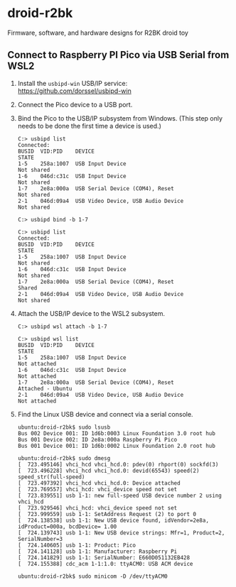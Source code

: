 # droid-r2bk
Firmware, software, and hardware designs for R2BK droid toy

## Connect to Raspberry PI Pico via USB Serial from WSL2

1. Install the `usbipd-win` USB/IP service: https://github.com/dorssel/usbipd-win

1. Connect the Pico device to a USB port.

1. Bind the Pico to the USB/IP subsystem from Windows. (This step only needs to be done the first time a device is used.)
    ```
    C:> usbipd list
    Connected:
    BUSID  VID:PID    DEVICE                                                        STATE
    1-5    258a:1007  USB Input Device                                              Not shared
    1-6    046d:c31c  USB Input Device                                              Not shared
    1-7    2e8a:000a  USB Serial Device (COM4), Reset                               Not shared
    2-1    046d:09a4  USB Video Device, USB Audio Device                            Not shared
    ```
    ```
    C:> usbipd bind -b 1-7
    ```

    ```
    C:> usbipd list
    Connected:
    BUSID  VID:PID    DEVICE                                                        STATE
    1-5    258a:1007  USB Input Device                                              Not shared
    1-6    046d:c31c  USB Input Device                                              Not shared
    1-7    2e8a:000a  USB Serial Device (COM4), Reset                               Shared
    2-1    046d:09a4  USB Video Device, USB Audio Device                            Not shared
    ```

1. Attach the USB/IP device to the WSL2 subsystem.

    ```
    C:> usbipd wsl attach -b 1-7
    ```

    ```
    C:> usbipd wsl list
    BUSID  VID:PID    DEVICE                                                        STATE
    1-5    258a:1007  USB Input Device                                              Not attached
    1-6    046d:c31c  USB Input Device                                              Not attached
    1-7    2e8a:000a  USB Serial Device (COM4), Reset                               Attached - Ubuntu
    2-1    046d:09a4  USB Video Device, USB Audio Device                            Not attached
    ```

1. Find the Linux USB device and connect via a serial console.

    ```
    ubuntu:droid-r2bk$ sudo lsusb
    Bus 002 Device 001: ID 1d6b:0003 Linux Foundation 3.0 root hub
    Bus 001 Device 002: ID 2e8a:000a Raspberry Pi Pico
    Bus 001 Device 001: ID 1d6b:0002 Linux Foundation 2.0 root hub
    ```

    ```
    ubuntu:droid-r2bk$ sudo dmesg
    [  723.495146] vhci_hcd vhci_hcd.0: pdev(0) rhport(0) sockfd(3)
    [  723.496228] vhci_hcd vhci_hcd.0: devid(65543) speed(2) speed_str(full-speed)
    [  723.497392] vhci_hcd vhci_hcd.0: Device attached
    [  723.769557] vhci_hcd: vhci_device speed not set
    [  723.839551] usb 1-1: new full-speed USB device number 2 using vhci_hcd
    [  723.929546] vhci_hcd: vhci_device speed not set
    [  723.999559] usb 1-1: SetAddress Request (2) to port 0
    [  724.138538] usb 1-1: New USB device found, idVendor=2e8a, idProduct=000a, bcdDevice= 1.00
    [  724.139743] usb 1-1: New USB device strings: Mfr=1, Product=2, SerialNumber=3
    [  724.140605] usb 1-1: Product: Pico
    [  724.141128] usb 1-1: Manufacturer: Raspberry Pi
    [  724.141829] usb 1-1: SerialNumber: E660D051132EB428
    [  724.155388] cdc_acm 1-1:1.0: ttyACM0: USB ACM device
    ```

    ```
    ubuntu:droid-r2bk$ sudo minicom -D /dev/ttyACM0
    ```